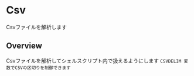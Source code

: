 
# Csv

Csvファイルを解析します

## Overview

Csvファイルを解析してシェルスクリプト内で扱えるようにします
`CSVDELIM 変数でCSVの区切りを制御できます`



